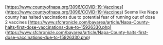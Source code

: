 [https://www.countyofnapa.org/3096/COVID-19-Vaccines] (https://www.countyofnapa.org/3096/COVID-19-Vaccines)
Seems like Napa county has halted vaccinations due to potential fear of running out of dose 2 vaccines [https://www.sfchronicle.com/bayarea/article/Napa-County-halts-first-dose-vaccinations-due-to-15926330.php] (https://www.sfchronicle.com/bayarea/article/Napa-County-halts-first-dose-vaccinations-due-to-15926330.php)
